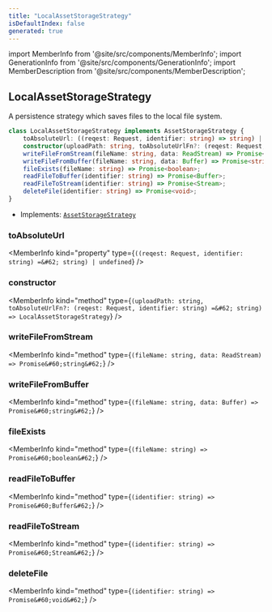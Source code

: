 ```yaml
---
title: "LocalAssetStorageStrategy"
isDefaultIndex: false
generated: true
---
```

<!-- This file was generated from the Vendure source. Do not modify. Instead, re-run the "docs:build" script -->
import MemberInfo from '@site/src/components/MemberInfo';
import GenerationInfo from '@site/src/components/GenerationInfo';
import MemberDescription from '@site/src/components/MemberDescription';


## LocalAssetStorageStrategy

<GenerationInfo sourceFile="packages/asset-server-plugin/src/local-asset-storage-strategy.ts" sourceLine="15" packageName="@vendure/asset-server-plugin" />

A persistence strategy which saves files to the local file system.

```ts title="Signature"
class LocalAssetStorageStrategy implements AssetStorageStrategy {
    toAbsoluteUrl: ((reqest: Request, identifier: string) => string) | undefined;
    constructor(uploadPath: string, toAbsoluteUrlFn?: (reqest: Request, identifier: string) => string)
    writeFileFromStream(fileName: string, data: ReadStream) => Promise<string>;
    writeFileFromBuffer(fileName: string, data: Buffer) => Promise<string>;
    fileExists(fileName: string) => Promise<boolean>;
    readFileToBuffer(identifier: string) => Promise<Buffer>;
    readFileToStream(identifier: string) => Promise<Stream>;
    deleteFile(identifier: string) => Promise<void>;
}
```
* Implements: <code><a href='/reference/typescript-api/assets/asset-storage-strategy#assetstoragestrategy'>AssetStorageStrategy</a></code>



<div className="members-wrapper">

### toAbsoluteUrl

<MemberInfo kind="property" type={`((reqest: Request, identifier: string) =&#62; string) | undefined`}   />


### constructor

<MemberInfo kind="method" type={`(uploadPath: string, toAbsoluteUrlFn?: (reqest: Request, identifier: string) =&#62; string) => LocalAssetStorageStrategy`}   />


### writeFileFromStream

<MemberInfo kind="method" type={`(fileName: string, data: ReadStream) => Promise&#60;string&#62;`}   />


### writeFileFromBuffer

<MemberInfo kind="method" type={`(fileName: string, data: Buffer) => Promise&#60;string&#62;`}   />


### fileExists

<MemberInfo kind="method" type={`(fileName: string) => Promise&#60;boolean&#62;`}   />


### readFileToBuffer

<MemberInfo kind="method" type={`(identifier: string) => Promise&#60;Buffer&#62;`}   />


### readFileToStream

<MemberInfo kind="method" type={`(identifier: string) => Promise&#60;Stream&#62;`}   />


### deleteFile

<MemberInfo kind="method" type={`(identifier: string) => Promise&#60;void&#62;`}   />




</div>
